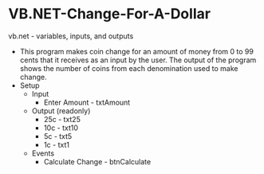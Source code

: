 # VB.NET-Change-For-A-Dollar
vb.net - variables, inputs, and outputs

- This program makes coin change for an amount of money from 0 to 99 cents that it receives as an input by the user.  The output of the program shows the number of coins from each denomination used to make change.
- Setup
    - Input
        - Enter Amount - txtAmount
    - Output (readonly)
        - 25c - txt25
        - 10c - txt10
        - 5c - txt5
        - 1c - txt1
    - Events
        - Calculate Change - btnCalculate